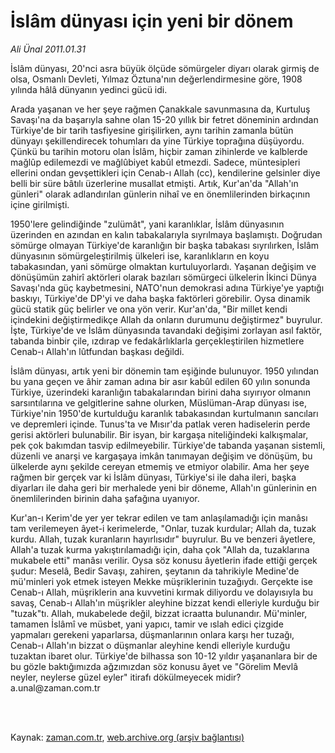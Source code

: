 # İslâm dünyası için yeni bir dönem

*Ali Ünal 2011.01.31*

<td class="columnist-detail">
<p>İslâm dünyası, 20'nci asra büyük ölçüde sömürgeler diyarı olarak girmiş de olsa, Osmanlı Devleti, Yılmaz Öztuna'nın değerlendirmesine göre, 1908 yılında hâlâ dünyanın yedinci gücü idi.</p>
<p>
<div id="haberMetinDiv">
<p>Arada yaşanan ve her şeye rağmen Çanakkale savunmasına da, Kurtuluş Savaşı'na da başarıyla sahne olan 15-20 yıllık bir fetret döneminin ardından Türkiye'de bir tarih tasfiyesine girişilirken, aynı tarihin zamanla bütün dünyayı şekillendirecek tohumları da yine Türkiye toprağına düşüyordu. Çünkü bu tarihin motoru olan İslâm, hiçbir zaman zihinlerde ve kalblerde mağlûp edilemezdi ve mağlûbiyet kabûl etmezdi. Sadece, müntesipleri ellerini ondan gevşettikleri için Cenab-ı Allah (cc), kendilerine gelsinler diye belli bir süre bâtılı üzerlerine musallat etmişti. Artık, Kur'an'da "Allah'ın günleri" olarak adlandırılan günlerin nihaî ve en önemlilerinden birkaçının içine girilmişti.
<p>1950'lere gelindiğinde "zulümât", yani karanlıklar, İslâm dünyasının üzerinden en azından en kalın tabakalarıyla sıyrılmaya başlamıştı. Doğrudan sömürge olmayan Türkiye'de karanlığın bir başka tabakası sıyrılırken, İslâm dünyasının sömürgeleştirilmiş ülkeleri ise, karanlıkların en koyu tabakasından, yani sömürge olmaktan kurtuluyorlardı. Yaşanan değişim ve dönüşümün zahirî aktörleri olarak bazıları sömürgeci ülkelerin İkinci Dünya Savaşı'nda güç kaybetmesini, NATO'nun demokrasi adına Türkiye'ye yaptığı baskıyı, Türkiye'de DP'yi ve daha başka faktörleri görebilir. Oysa dinamik gücü statik güç belirler ve ona yön verir. Kur'an'da, "Bir millet kendi içindekini değiştirmedikçe Allah da onların durumunu değiştirmez" buyrulur. İşte, Türkiye'de ve İslâm dünyasında tavandaki değişimi zorlayan asıl faktör, tabanda binbir çile, ızdırap ve fedakârlıklarla gerçekleştirilen hizmetlere Cenab-ı Allah'ın lûtfundan başkası değildi.
<p>İslâm dünyası, artık yeni bir dönemin tam eşiğinde bulunuyor. 1950 yılından bu yana geçen ve âhir zaman adına bir asır kabûl edilen 60 yılın sonunda Türkiye, üzerindeki karanlığın tabakalarından birini daha sıyırıyor olmanın sarsıntılarına ve gelgitlerine sahne olurken, Müslüman-Arap dünyası ise, Türkiye'nin 1950'de kurtulduğu karanlık tabakasından kurtulmanın sancıları ve depremleri içinde. Tunus'ta ve Mısır'da patlak veren hadiselerin perde gerisi aktörleri bulunabilir. Bir isyan, bir kargaşa niteliğindeki kalkışmalar, pek çok bakımdan tasvip edilmeyebilir. Türkiye'de tabanda yaşanan sistemli, düzenli ve anarşi ve kargaşaya imkân tanımayan değişim ve dönüşüm, bu ülkelerde aynı şekilde cereyan etmemiş ve etmiyor olabilir. Ama her şeye rağmen bir gerçek var ki İslâm dünyası, Türkiye'si ile daha ileri, başka diyarları ile daha geri bir merhalede yeni bir döneme, Allah'ın günlerinin en önemlilerinden birinin daha şafağına uyanıyor.
<p>Kur'an-ı Kerim'de yer yer tekrar edilen ve tam anlaşılamadığı için manâsı tam verilemeyen âyet-i kerimelerde, "Onlar, tuzak kurdular; Allah da, tuzak kurdu. Allah, tuzak kuranların hayırlısıdır" buyrulur. Bu ve benzeri âyetlere, Allah'a tuzak kurma yakıştırılamadığı için, daha çok "Allah da, tuzaklarına mukabele etti" manâsı verilir. Oysa söz konusu âyetlerin ifade ettiği gerçek şudur: Meselâ, Bedir Savaşı, zahiren, şeytanın da tahrikiyle Medine'de mü'minleri yok etmek isteyen Mekke müşriklerinin tuzağıydı. Gerçekte ise Cenab-ı Allah, müşriklerin ana kuvvetini kırmak diliyordu ve dolayısıyla bu savaş, Cenab-ı Allah'ın müşrikler aleyhine bizzat kendi elleriyle kurduğu bir "tuzak"tı. Allah, mukabelede değil, bizzat icraatta bulunandır. Mü'minler, tamamen İslâmî ve müsbet, yani yapıcı, tamir ve ıslah edici çizgide yapmaları gerekeni yaparlarsa, düşmanlarının onlara karşı her tuzağı, Cenab-ı Allah'ın bizzat o düşmanlar aleyhine kendi elleriyle kurduğu tuzaktan ibaret olur. Türkiye'de bilhassa son 10-12 yıldır yaşananlara bir de bu gözle baktığımızda ağzımızdan söz konusu âyet ve "Görelim Mevlâ neyler, neylerse güzel eyler" itirafı dökülmeyecek midir? a.unal@zaman.com.tr
<p></p></p></p></p></p></div>
</p>


<p><br>
		 </br></p></td>

Kaynak: [zaman.com.tr](http://zaman.com.tr/yazar.do?yazino=1086770), [web.archive.org (arşiv bağlantısı)](http://web.archive.org/web/20110405220134/http://zaman.com.tr:80/yazar.do?yazino=1086770)
